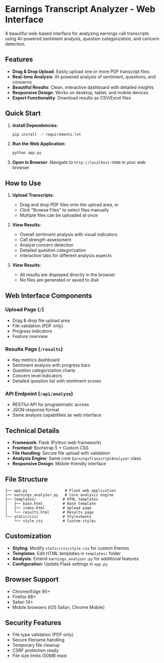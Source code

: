 # Earnings Transcript Analyzer - Web Interface

A beautiful web-based interface for analyzing earnings call transcripts using AI-powered sentiment analysis, question categorization, and concern detection.

## Features

- **Drag & Drop Upload**: Easily upload one or more PDF transcript files
- **Real-time Analysis**: AI-powered analysis of sentiment, questions, and concerns
- **Beautiful Results**: Clean, interactive dashboard with detailed insights
- **Responsive Design**: Works on desktop, tablet, and mobile devices
- **Export Functionality**: Download results as CSV/Excel files

## Quick Start

1. **Install Dependencies**:
   ```bash
   pip install -r requirements.txt
   ```

2. **Run the Web Application**:
   ```bash
   python app.py
   ```

3. **Open in Browser**:
   Navigate to `http://localhost:5000` in your web browser

## How to Use

1. **Upload Transcripts**: 
   - Drag and drop PDF files onto the upload area, or
   - Click "Browse Files" to select files manually
   - Multiple files can be uploaded at once

2. **View Results**:
   - Overall sentiment analysis with visual indicators
   - Call strength assessment
   - Analyst concern detection
   - Detailed question categorization
   - Interactive tabs for different analysis aspects

3. **View Results**:
   - All results are displayed directly in the browser
   - No files are generated or saved to disk

## Web Interface Components

### Upload Page (`/`)
- Drag & drop file upload area
- File validation (PDF only)
- Progress indicators
- Feature overview

### Results Page (`/results`)
- Key metrics dashboard
- Sentiment analysis with progress bars
- Question categorization charts
- Concern level indicators
- Detailed question list with sentiment scores

### API Endpoint (`/api/analyze`)
- RESTful API for programmatic access
- JSON response format
- Same analysis capabilities as web interface

## Technical Details

- **Framework**: Flask (Python web framework)
- **Frontend**: Bootstrap 5 + Custom CSS
- **File Handling**: Secure file upload with validation
- **Analysis Engine**: Same core `EarningsTranscriptAnalyzer` class
- **Responsive Design**: Mobile-friendly interface

## File Structure

```
├── app.py                 # Flask web application
├── earnings_analyzer.py   # Core analysis engine
├── templates/            # HTML templates
│   ├── base.html         # Base template
│   ├── index.html        # Upload page
│   └── results.html      # Results page
└── static/css/           # Stylesheets
    └── style.css         # Custom styles
```

## Customization

- **Styling**: Modify `static/css/style.css` for custom themes
- **Templates**: Edit HTML templates in `templates/` folder
- **Analysis**: Extend `earnings_analyzer.py` for additional features
- **Configuration**: Update Flask settings in `app.py`

## Browser Support

- Chrome/Edge 90+
- Firefox 88+
- Safari 14+
- Mobile browsers (iOS Safari, Chrome Mobile)

## Security Features

- File type validation (PDF only)
- Secure filename handling
- Temporary file cleanup
- CSRF protection ready
- File size limits (50MB max)